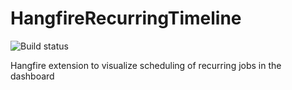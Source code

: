 # HangfireRecurringTimeline

![Build status](https://github.com/jkrogsboell/HangfireRecurringTimeline/workflows/Continuous%20Integration/badge.svg)

Hangfire extension to visualize scheduling of recurring jobs in the dashboard
